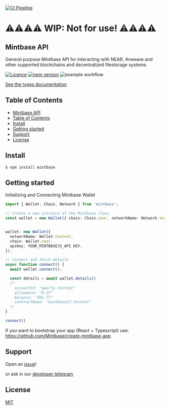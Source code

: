 [![CI Pipeline](https://github.com/Mintbase/mintbase-js/actions/workflows/ci.yml/badge.svg)](https://github.com/Mintbase/mintbase-js/actions/workflows/ci.yml)

# ⚠️⚠️⚠️⚠️ WIP: Not for use! ⚠️⚠️⚠️⚠️

## Mintbase API
General purpose Mintbase API for interacting with NEAR, Arweave and other supported blockchains and decentralized filestorage systems.

[![Licence](https://img.shields.io/badge/license-MIT-blue.svg)][5] [![npm version](https://img.shields.io/npm/v/mintbase.svg?style=flat)](https://www.npmjs.com/package/mitnbase) ![example workflow](https://github.com/Mintbase/mintbase-js/actions/workflows/ci.yml/badge.svg)



[See the types documentation][1]  


## Table of Contents

  - [Mintbase API](#mintbase-api)
  - [Table of Contents](#table-of-contents)
  - [Install](#install)
  - [Getting started](#getting-started)
  - [Support](#support)
  - [License](#license)

## Install

```console
$ npm install mintbase
```

## Getting started
Initializing and Connecting Mintbase Wallet

```typescript
import { Wallet, Chain, Network } from 'mintbase';

// Create a new instance of the Mintbase class
const wallet = new Wallet({ chain: Chain.near, networkName: Network.testnet })


wallet: new Wallet({
  networkName: Wallet.testnet,
  chain: Wallet.near,
  apiKey: YOUR_MINTBASEJS_API_KEY,
}),

// Connect and fetch details
async function connect() {
  await wallet.connect();

  const details = await wallet.details()
  /*
    accountId: "qwerty.testnet"
    allowance: "0.25"
    balance: "365.77"
    contractName: "mintbase13.testnet"
  */
}

connect()
```

If you want to bootstrap your app (React + Typescript) use: https://github.com/Mintbase/create-mintbase-app

## Support

Open an [issue][3]!

or ask in our [developer telegram][2]

## License

[MIT][5]

[1]: https://mintbase.github.io/mintbase-js/index.html
[2]: https://mintbase.github.io/mintbase-js/issues/new
[3]: https://mintbase.github.io/mintbase-js/issues/new
[4]: https://mintbase.github.io/mintbase-js/index.html
[5]: https://github.com/Mintbase/mintbase-js/blob/main/LICENSE